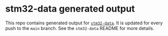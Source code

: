 # stm32-data generated output

This repo contains generated output for [`stm32-data`](https://github.com/embassy-rs/stm32-data). It is updated for every push to the `main` branch. See the `stm32-data` README for more details.